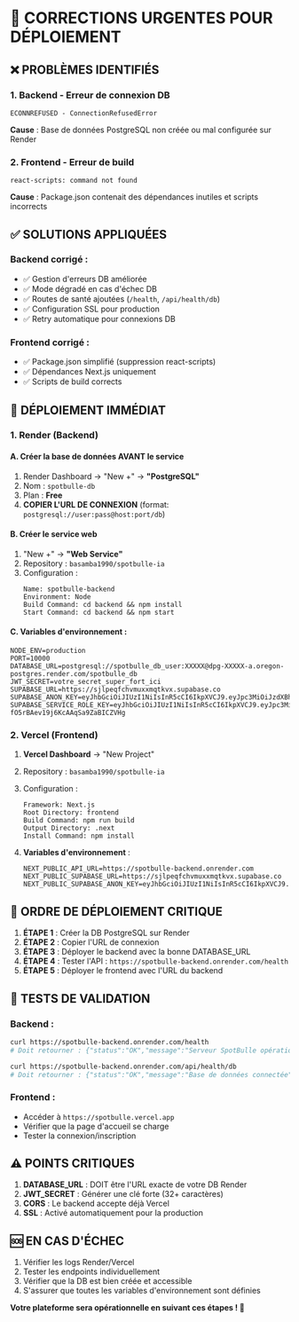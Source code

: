 # 🚨 CORRECTIONS URGENTES POUR DÉPLOIEMENT

## ❌ **PROBLÈMES IDENTIFIÉS**

### 1. **Backend - Erreur de connexion DB**
```
ECONNREFUSED - ConnectionRefusedError
```
**Cause** : Base de données PostgreSQL non créée ou mal configurée sur Render

### 2. **Frontend - Erreur de build**
```
react-scripts: command not found
```
**Cause** : Package.json contenait des dépendances inutiles et scripts incorrects

## ✅ **SOLUTIONS APPLIQUÉES**

### **Backend corrigé** :
- ✅ Gestion d'erreurs DB améliorée
- ✅ Mode dégradé en cas d'échec DB
- ✅ Routes de santé ajoutées (`/health`, `/api/health/db`)
- ✅ Configuration SSL pour production
- ✅ Retry automatique pour connexions DB

### **Frontend corrigé** :
- ✅ Package.json simplifié (suppression react-scripts)
- ✅ Dépendances Next.js uniquement
- ✅ Scripts de build corrects

## 🚀 **DÉPLOIEMENT IMMÉDIAT**

### **1. Render (Backend)**

#### **A. Créer la base de données AVANT le service**
1. Render Dashboard → "New +" → **"PostgreSQL"**
2. Nom : `spotbulle-db`
3. Plan : **Free**
4. **COPIER L'URL DE CONNEXION** (format: `postgresql://user:pass@host:port/db`)

#### **B. Créer le service web**
1. "New +" → **"Web Service"**
2. Repository : `basamba1990/spotbulle-ia`
3. Configuration :
   ```
   Name: spotbulle-backend
   Environment: Node
   Build Command: cd backend && npm install
   Start Command: cd backend && npm start
   ```

#### **C. Variables d'environnement** :
```env
NODE_ENV=production
PORT=10000
DATABASE_URL=postgresql://spotbulle_db_user:XXXXX@dpg-XXXXX-a.oregon-postgres.render.com/spotbulle_db
JWT_SECRET=votre_secret_super_fort_ici
SUPABASE_URL=https://sjlpeqfchvmuxxmqtkvx.supabase.co
SUPABASE_ANON_KEY=eyJhbGciOiJIUzI1NiIsInR5cCI6IkpXVCJ9.eyJpc3MiOiJzdXBhYmFzZSIsInJlZiI6Im55eHRja2pmYWFqaGFjYm94b2pkIiwicm9sZSI6ImFub24iLCJpYXQiOjE3NDYwMzY5OTIsImV4cCI6MjA2MTYxMjk5Mn0.9zpLjXat7L6TvfKQB93ef66bnQZgueAreyGZ8fjlPLA
SUPABASE_SERVICE_ROLE_KEY=eyJhbGciOiJIUzI1NiIsInR5cCI6IkpXVCJ9.eyJpc3MiOiJzdXBhYmFzZSIsInJlZiI6Im55eHRja2pmYWFqaGFjYm94b2pkIiwicm9sZSI6InNlcnZpY2Vfcm9sZSIsImlhdCI6MTc0NjAzNjk5MiwiZXhwIjoyMDYxNjEyOTkyfQ.lGxR0dmDqOkcH-fO5rBAev19j6KcAAqSa9ZaBICZVHg
```

### **2. Vercel (Frontend)**

1. **Vercel Dashboard** → "New Project"
2. Repository : `basamba1990/spotbulle-ia`
3. Configuration :
   ```
   Framework: Next.js
   Root Directory: frontend
   Build Command: npm run build
   Output Directory: .next
   Install Command: npm install
   ```

4. **Variables d'environnement** :
   ```env
   NEXT_PUBLIC_API_URL=https://spotbulle-backend.onrender.com
   NEXT_PUBLIC_SUPABASE_URL=https://sjlpeqfchvmuxxmqtkvx.supabase.co
   NEXT_PUBLIC_SUPABASE_ANON_KEY=eyJhbGciOiJIUzI1NiIsInR5cCI6IkpXVCJ9.eyJpc3MiOiJzdXBhYmFzZSIsInJlZiI6Im55eHRja2pmYWFqaGFjYm94b2pkIiwicm9sZSI6ImFub24iLCJpYXQiOjE3NDYwMzY5OTIsImV4cCI6MjA2MTYxMjk5Mn0.9zpLjXat7L6TvfKQB93ef66bnQZgueAreyGZ8fjlPLA
   ```

## 🔧 **ORDRE DE DÉPLOIEMENT CRITIQUE**

1. **ÉTAPE 1** : Créer la DB PostgreSQL sur Render
2. **ÉTAPE 2** : Copier l'URL de connexion
3. **ÉTAPE 3** : Déployer le backend avec la bonne DATABASE_URL
4. **ÉTAPE 4** : Tester l'API : `https://spotbulle-backend.onrender.com/health`
5. **ÉTAPE 5** : Déployer le frontend avec l'URL du backend

## 🧪 **TESTS DE VALIDATION**

### **Backend** :
```bash
curl https://spotbulle-backend.onrender.com/health
# Doit retourner : {"status":"OK","message":"Serveur SpotBulle opérationnel"}

curl https://spotbulle-backend.onrender.com/api/health/db
# Doit retourner : {"status":"OK","message":"Base de données connectée"}
```

### **Frontend** :
- Accéder à `https://spotbulle.vercel.app`
- Vérifier que la page d'accueil se charge
- Tester la connexion/inscription

## ⚠️ **POINTS CRITIQUES**

1. **DATABASE_URL** : DOIT être l'URL exacte de votre DB Render
2. **JWT_SECRET** : Générer une clé forte (32+ caractères)
3. **CORS** : Le backend accepte déjà Vercel
4. **SSL** : Activé automatiquement pour la production

## 🆘 **EN CAS D'ÉCHEC**

1. Vérifier les logs Render/Vercel
2. Tester les endpoints individuellement
3. Vérifier que la DB est bien créée et accessible
4. S'assurer que toutes les variables d'environnement sont définies

**Votre plateforme sera opérationnelle en suivant ces étapes ! 🎯**

